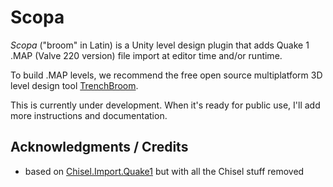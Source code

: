 # Scopa

*Scopa* ("broom" in Latin) is a Unity level design plugin that adds Quake 1 .MAP (Valve 220 version) file import at editor time and/or runtime.

To build .MAP levels, we recommend the free open source multiplatform 3D level design tool [TrenchBroom](https://github.com/TrenchBroom/TrenchBroom).

This is currently under development. When it's ready for public use, I'll add more instructions and documentation.

## Acknowledgments / Credits
- based on [Chisel.Import.Quake1](https://github.com/Quixotic7/Chisel.Import.Quake1) but with all the Chisel stuff removed

